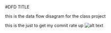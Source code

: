  #DFD TITLE

this is the data flow disagram for the class project 


this is the just to get my comnit rate up
![alt text][logo]

[logo]:<img width="407" alt="dfdpractice 1-osscheck" src="https://cloud.githubusercontent.com/assets/21317643/18326087/cd5f1200-7509-11e6-8bb8-74f99d50134d.PNG">

